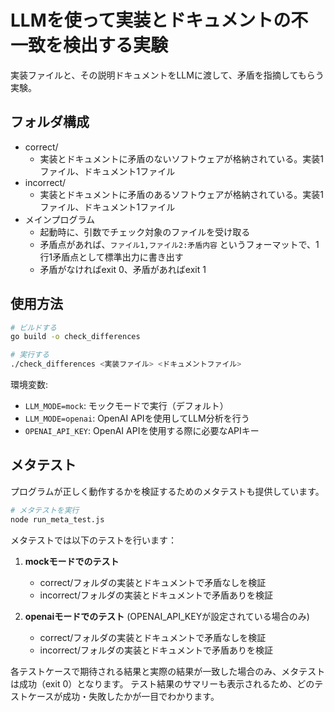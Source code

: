 # LLMを使って実装とドキュメントの不一致を検出する実験

実装ファイルと、その説明ドキュメントをLLMに渡して、矛盾を指摘してもらう実験。

## フォルダ構成
- correct/
  - 実装とドキュメントに矛盾のないソフトウェアが格納されている。実装1ファイル、ドキュメント1ファイル
- incorrect/
  - 実装とドキュメントに矛盾のあるソフトウェアが格納されている。実装1ファイル、ドキュメント1ファイル
- メインプログラム
  - 起動時に、引数でチェック対象のファイルを受け取る
  - 矛盾点があれば、`ファイル1,ファイル2:矛盾内容` というフォーマットで、1行1矛盾点として標準出力に書き出す
  - 矛盾がなければexit 0、矛盾があればexit 1

## 使用方法

```bash
# ビルドする
go build -o check_differences

# 実行する
./check_differences <実装ファイル> <ドキュメントファイル>
```

環境変数:
- `LLM_MODE=mock`: モックモードで実行（デフォルト）
- `LLM_MODE=openai`: OpenAI APIを使用してLLM分析を行う
- `OPENAI_API_KEY`: OpenAI APIを使用する際に必要なAPIキー

## メタテスト

プログラムが正しく動作するかを検証するためのメタテストも提供しています。

```bash
# メタテストを実行
node run_meta_test.js
```

メタテストでは以下のテストを行います：

1. **mockモードでのテスト**
   - correct/フォルダの実装とドキュメントで矛盾なしを検証
   - incorrect/フォルダの実装とドキュメントで矛盾ありを検証

2. **openaiモードでのテスト** (OPENAI_API_KEYが設定されている場合のみ)
   - correct/フォルダの実装とドキュメントで矛盾なしを検証
   - incorrect/フォルダの実装とドキュメントで矛盾ありを検証

各テストケースで期待される結果と実際の結果が一致した場合のみ、メタテストは成功（exit 0）となります。
テスト結果のサマリーも表示されるため、どのテストケースが成功・失敗したかが一目でわかります。